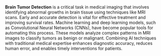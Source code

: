 **Brain Tumor Detection** is a critical task in medical imaging that involves identifying abnormal growths in brain tissue using techniques like MRI scans. Early and accurate detection is vital for effective treatment and improving survival rates. Machine learning and deep learning models, such as Convolutional Neural Networks (CNNs), have become popular tools for automating this process. These models analyze complex patterns in MRI images to classify tumors as benign or malignant. Combining AI techniques with traditional medical expertise enhances diagnostic accuracy, reduces human error, and enables timely interventions for patients.
